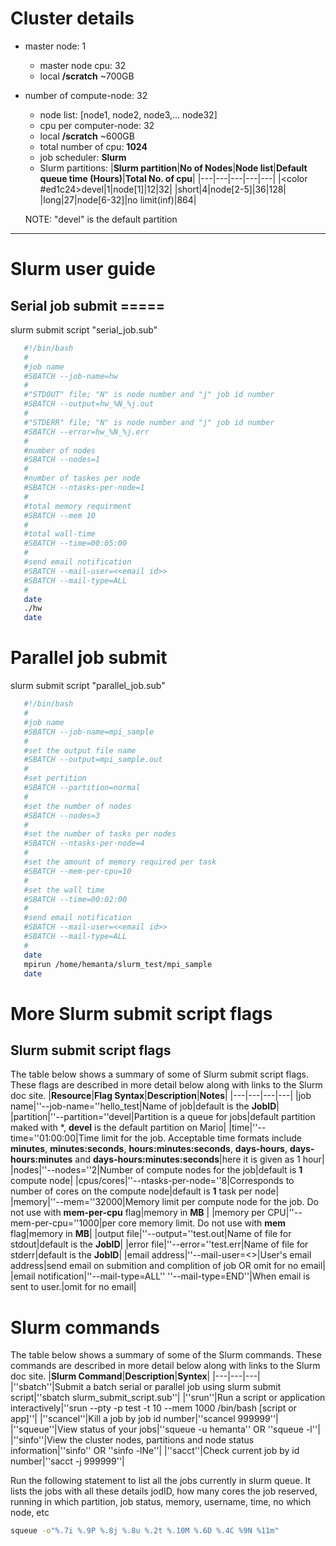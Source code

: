 # Cluster details
- master node: 1
  - master node cpu: 32
  - local **/scratch** ~700GB
- number of compute-node: 32
  - node list: [node1, node2, node3,... node32]
  - cpu per computer-node: 32
  - local **/scratch** ~600GB
  - total number of cpu: **1024**
  - job scheduler: **Slurm**
  - Slurm partitions:
    |**Slurm partition**|**No of Nodes**|**Node list**|**Default queue time (Hours)**|**Total No. of cpu**|
    |---|---|---|---|---|
    |<color #ed1c24>devel</color>|1|node[1]|12|32|
    |short|4|node[2-5]|36|128|
    |long|27|node[6-32]|no limit(inf)|864|
   
   NOTE: "devel" is the default partition
----

# Slurm user guide
## Serial job submit =====
slurm submit script "serial_job.sub"
````bash
   #!/bin/bash
   #
   #job name
   #SBATCH --job-name=hw
   #
   #"STDOUT" file; "N" is node number and "j" job id number
   #SBATCH --output=hw_%N_%j.out
   #
   #"STDERR" file; "N" is node number and "j" job id number
   #SBATCH --error=hw_%N_%j.err
   #
   #number of nodes
   #SBATCH --nodes=1
   #
   #number of taskes per node
   #SBATCH --ntasks-per-node=1
   #
   #total memory requirment
   #SBATCH --mem 10
   #
   #total wall-time
   #SBATCH --time=00:05:00
   #
   #send email notification
   #SBATCH --mail-user=<<email id>>
   #SBATCH --mail-type=ALL
   #
   date
   ./hw
   date
````
# Parallel job submit
slurm submit script "parallel_job.sub"
````bash
   #!/bin/bash
   #
   #job name
   #SBATCH --job-name=mpi_sample
   #
   #set the output file name
   #SBATCH --output=mpi_sample.out
   #
   #set pertition
   #SBATCH --partition=normal
   #
   #set the number of nodes
   #SBATCH --nodes=3
   #
   #set the number of tasks per nodes
   #SBATCH --ntasks-per-node=4
   #
   #set the amount of memory required per task
   #SBATCH --mem-per-cpu=10
   #
   #set the wall time
   #SBATCH --time=00:02:00
   #
   #send email notification
   #SBATCH --mail-user=<<email id>>
   #SBATCH --mail-type=ALL
   #
   date
   mpirun /home/hemanta/slurm_test/mpi_sample
   date
````
# More Slurm submit script flags
## Slurm submit script flags
The table below shows a summary of some of Slurm submit script flags. These flags are described in more detail below along with links to the Slurm doc site.
|**Resource**|**Flag Syntax**|**Description**|**Notes**|
|---|---|---|---|
|job name|''--job-name=''hello_test|Name of job|default is the **JobID**|
|partition|''--partition=''devel|Partition is a queue for jobs|default partition maked with *, **devel** is the default partition on Mario|
|time|''--time=''01:00:00|Time limit for the job. Acceptable time formats include **minutes**, **minutes:seconds**, **hours:minutes:seconds**, **days-hours**, **days-hours:minutes** and **days-hours:minutes:seconds**|here it is given as 1 hour|
|nodes|''--nodes=''2|Number of compute nodes for the job|default is **1**  compute node|
|cpus/cores|''--ntasks-per-node=''8|Corresponds to number of cores on the compute node|default is **1** task per node|
|memory|''--mem=''32000|Memory limit per compute node for the job.  Do not use with **mem-per-cpu** flag|memory in **MB** |
|memory per CPU|''--mem-per-cpu=''1000|per core memory limit.  Do not use with **mem** flag|memory in **MB**|
|output file|''--output=''test.out|Name of file for stdout|default is the **JobID**|
|error file|''--error=''test.err|Name of file for stderr|default is the **JobID**|
|email address|''--mail-user=<<email id>>|User's email address|send email on submition and complition of job OR omit for no email|
|email notification|''--mail-type=ALL'' ''--mail-type=END''|When email is sent to user.|omit for no email|

# Slurm commands
The table below shows a summary of some of the Slurm commands. These commands are described in more detail below along with links to the Slurm doc site.
|**Slurm Command**|**Description**|**Syntex**|
|---|---|---|
|''sbatch''|Submit a batch serial or parallel job using slurm submit script|''sbatch slurm_submit_script.sub''|
|''srun''|Run a script or application interactively|''srun --pty -p test -t 10 --mem 1000 /bin/bash [script or app]''|
|''scancel''|Kill a job by job id number|''scancel 999999''|
|''squeue''|View status of your jobs|''squeue -u hemanta'' OR ''squeue -l''|
|''sinfo''|View the cluster nodes, partitions and node status information|''sinfo'' OR ''sinfo -lNe''|
|''sacct''|Check current job by id number|''sacct -j 999999''|

Run the following statement to list all the jobs currently in slurm queue. It lists the jobs with all these details jodID, how many cores the job reserved, running in which partition, job status, memory, username, time, no which node, etc
````bash
squeue -o"%.7i %.9P %.8j %.8u %.2t %.10M %.6D %.4C %9N %11m"
````

